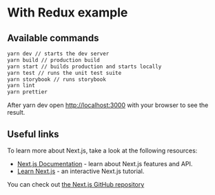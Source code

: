 # With Redux example

## Available commands

```bash
yarn dev // starts the dev server
yarn build // production build
yarn start // builds production and starts locally
yarn test // runs the unit test suite
yarn storybook // runs storybook
yarn lint
yarn prettier
```

After yarn dev open [http://localhost:3000](http://localhost:3000) with your browser to see the result.

## Useful links

To learn more about Next.js, take a look at the following resources:

- [Next.js Documentation](https://nextjs.org/docs) - learn about Next.js features and API.
- [Learn Next.js](https://nextjs.org/learn) - an interactive Next.js tutorial.

You can check out [the Next.js GitHub repository](https://github.com/vercel/next.js/)
